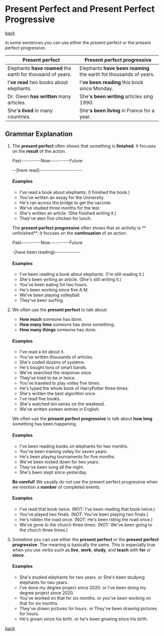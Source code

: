# Present Perfect and Present Perfect Progressive

[back](../README.md)

In some sentences you can use either the present perfect or the present perfect progressive.

| Present perfect                                            | Present perfect progressive                                       |
| ---------------------------------------------------------- | ----------------------------------------------------------------- |
| Elephants **have roamed** the earth for thousand of years. | Elephants **have been roaming** the earth fot thousands of years. |
| I'**ve read** two books about elephants.                   | I'**ve been reading** this book since Monday.                     |
| Dr. Owen **has written** many articles.                    | She'**s been writing** articles sing 1990.                        |
| She'**s lived** in many countries.                         | She'**s been living** in France for a year.                       |

## Grammar Explanation

1. The **present perfect** often shows that something is **finished**. It focuses on the **result** of the action.

   Past----------Now----------Future

   --[have read]----------------------

   #### Examples

   - I've read a book about elephants. (I finished the book.)
   - You've written an essay for the University.
   - He's ran across the bridge to get the vaccine.
   - We've studied three months for the test
   - She's written an article. (She finished writing it.)
   - They've aten five chicken for lunch.

   The **present perfect progressive** often shows that an activity is ** unfinished**. It focuses on the **continuation** of an action.

   Past----------Now----------Future

   -[have been reading)-------------

   #### Examples

   - I've been reading a book about elephants. (I'm still reading it.)
   - She's been writing an article. (She's still writing it.)
   - You've been eating fot two hours.
   - He's been working since five A.M.
   - We've been playing volleyball.
   - They've been surfing.

2. We often use the **present perfect** to talk about:

   - **How much** someone has done.
   - **How many time** someone has done something.
   - **How many things** someone has done.

   #### Examples

   - I've read a lot about it.
   - You've written thousands of articles.
   - She's coded dozens of systems.
   - He's bought tons of smart bands.
   - We've searched the response once.
   - They've tried to be in twice.
   - You've traveled to play volley five times.
   - He's typed the whole book of HarryPotter three times.
   - She's written the best algorithm once.
   - I've read five books.
   - She's watched ten series on the weekend.
   - We've written sixteen entries in English.

   We often use the **present perfect progressive** to talk about **how long** something has been happening.

   #### Examples

   - I've been reading books on elephants for two months.
   - You've been training volley for seven years.
   - He's been playing tournaments for five months.
   - We've been locked down for two years.
   - They've been sung all the night.
   - She's been slept since yesterday.

   **Be careful!** We usually do not use the present perfect progressive when we mention a **number** of completed events.

   #### Examples

   - I've read that book twice. (NOT: I've been reading that book twice.)
   - You've played two finals. (NOT: You've been playing two finals.)
   - He's ridden the road once. (NOT: He's been riding the road once.)
   - We've gone to the church three times. (NOT: We've been going to the church three times.)

3. Sometime you can use either the **present perfect** or the **present perfect progressive**. The meaning is basically the same. This is especially true when you use verbs such as **live**, **work**, **study**, and **teach** with **for** or **since**.

   #### Examples

   - She's studied elephants for two years. or She's been studying elephants for two years.
   - I've done my degree project since 2020. or I've been doing my degree project since 2020.
   - You've worked on that for six months. or you've been working on that for six months.
   - They've drawn pictures for hours. or They've been drawing pictures for hours.
   - He's grown since his birth. or he's been growing since his birth.

[back](../README.md)
